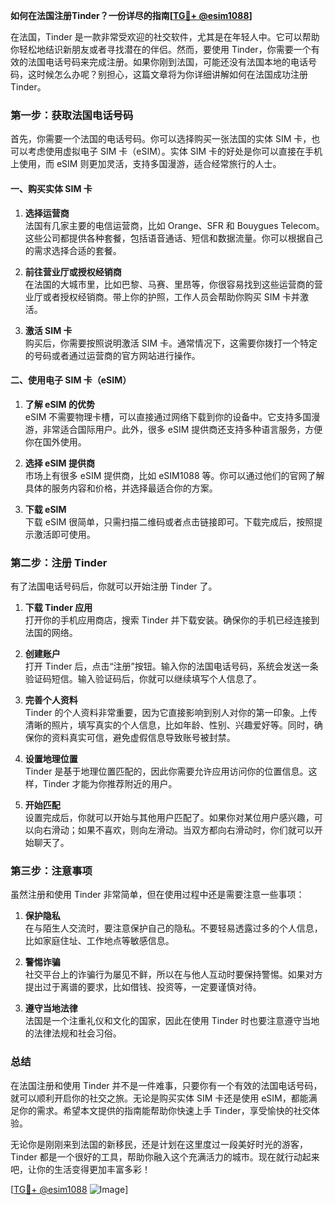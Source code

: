 **如何在法国注册Tinder？一份详尽的指南[[TG💪+ @esim1088](https://t.me/s/esim1088)]**

在法国，Tinder 是一款非常受欢迎的社交软件，尤其是在年轻人中。它可以帮助你轻松地结识新朋友或者寻找潜在的伴侣。然而，要使用 Tinder，你需要一个有效的法国电话号码来完成注册。如果你刚到法国，可能还没有法国本地的电话号码，这时候怎么办呢？别担心，这篇文章将为你详细讲解如何在法国成功注册 Tinder。

### 第一步：获取法国电话号码

首先，你需要一个法国的电话号码。你可以选择购买一张法国的实体 SIM 卡，也可以考虑使用虚拟电子 SIM 卡（eSIM）。实体 SIM 卡的好处是你可以直接在手机上使用，而 eSIM 则更加灵活，支持多国漫游，适合经常旅行的人士。

#### 一、购买实体 SIM 卡

1. **选择运营商**  
   法国有几家主要的电信运营商，比如 Orange、SFR 和 Bouygues Telecom。这些公司都提供各种套餐，包括语音通话、短信和数据流量。你可以根据自己的需求选择合适的套餐。

2. **前往营业厅或授权经销商**  
   在法国的大城市里，比如巴黎、马赛、里昂等，你很容易找到这些运营商的营业厅或者授权经销商。带上你的护照，工作人员会帮助你购买 SIM 卡并激活。

3. **激活 SIM 卡**  
   购买后，你需要按照说明激活 SIM 卡。通常情况下，这需要你拨打一个特定的号码或者通过运营商的官方网站进行操作。

#### 二、使用电子 SIM 卡（eSIM）

1. **了解 eSIM 的优势**  
   eSIM 不需要物理卡槽，可以直接通过网络下载到你的设备中。它支持多国漫游，非常适合国际用户。此外，很多 eSIM 提供商还支持多种语言服务，方便你在国外使用。

2. **选择 eSIM 提供商**  
   市场上有很多 eSIM 提供商，比如 eSIM1088 等。你可以通过他们的官网了解具体的服务内容和价格，并选择最适合你的方案。

3. **下载 eSIM**  
   下载 eSIM 很简单，只需扫描二维码或者点击链接即可。下载完成后，按照提示激活即可使用。

### 第二步：注册 Tinder

有了法国电话号码后，你就可以开始注册 Tinder 了。

1. **下载 Tinder 应用**  
   打开你的手机应用商店，搜索 Tinder 并下载安装。确保你的手机已经连接到法国的网络。

2. **创建账户**  
   打开 Tinder 后，点击“注册”按钮。输入你的法国电话号码，系统会发送一条验证码短信。输入验证码后，你就可以继续填写个人信息了。

3. **完善个人资料**  
   Tinder 的个人资料非常重要，因为它直接影响到别人对你的第一印象。上传清晰的照片，填写真实的个人信息，比如年龄、性别、兴趣爱好等。同时，确保你的资料真实可信，避免虚假信息导致账号被封禁。

4. **设置地理位置**  
   Tinder 是基于地理位置匹配的，因此你需要允许应用访问你的位置信息。这样，Tinder 才能为你推荐附近的用户。

5. **开始匹配**  
   设置完成后，你就可以开始与其他用户匹配了。如果你对某位用户感兴趣，可以向右滑动；如果不喜欢，则向左滑动。当双方都向右滑动时，你们就可以开始聊天了。

### 第三步：注意事项

虽然注册和使用 Tinder 非常简单，但在使用过程中还是需要注意一些事项：

1. **保护隐私**  
   在与陌生人交流时，要注意保护自己的隐私。不要轻易透露过多的个人信息，比如家庭住址、工作地点等敏感信息。

2. **警惕诈骗**  
   社交平台上的诈骗行为屡见不鲜，所以在与他人互动时要保持警惕。如果对方提出过于离谱的要求，比如借钱、投资等，一定要谨慎对待。

3. **遵守当地法律**  
   法国是一个注重礼仪和文化的国家，因此在使用 Tinder 时也要注意遵守当地的法律法规和社会习俗。

### 总结

在法国注册和使用 Tinder 并不是一件难事，只要你有一个有效的法国电话号码，就可以顺利开启你的社交之旅。无论是购买实体 SIM 卡还是使用 eSIM，都能满足你的需求。希望本文提供的指南能帮助你快速上手 Tinder，享受愉快的社交体验。

无论你是刚刚来到法国的新移民，还是计划在这里度过一段美好时光的游客，Tinder 都是一个很好的工具，帮助你融入这个充满活力的城市。现在就行动起来吧，让你的生活变得更加丰富多彩！

[[TG💪+ @esim1088](https://t.me/s/esim1088) ![Image](https://i.postimg.cc/4NQfJmqS/Snipaste-2025-05-13-00-14-12.png)]